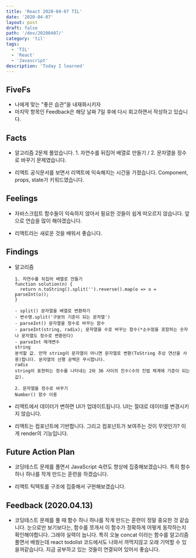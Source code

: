```yaml
---
title: 'React 2020-04-07 TIL'
date: '2020-04-07'
layout: post
draft: false
path: '/dev/20200407/'
category: 'til'
tags:
  - 'TIL'
  - 'React'
  - 'Javascript'
description: 'Today I learned'
---
```


## FiveFs

- 나에게 맞는 "좋은 습관"을 내재화시키자
- 마지막 항목인 Feedback은 해당 날짜 7일 후에 다시 회고하면서 작성하고 있습니다.

## Facts

- 알고리즘 2문제 풀었습니다. 1. 자연수를 뒤집어 배열로 만들기 / 2. 문자열을 정수로 바꾸기 문제였습니다.

- 리액트 공식문서를 보면서 리액트에 익숙해지는 시간을 가졌습니다. Component, props, state가 키워드였습니다.

## Feelings

- 자바스크립트 함수들이 익숙하지 않아서 필요한 것들이 쉽게 떠오르지 않습니다. 앞으로 연습을 많이 해야겠습니다.

- 리액트라는 새로운 것을 배워서 좋습니다.

## Findings

- 알고리즘

  ```
  1. 자연수를 뒤집어 배열로 만들기
  function solution(n) {
    return n.toString().split('').reverse().map(o => o = parseInt(o));
  }

  - split() 문자열을 배열로 변환하기
  - 변수명.split('구분의 기준이 되는 문자열')
  - parseInt() 문자열을 정수로 바꾸는 함수
  - parseInt(string, radix); 문자열을 수로 바꾸는 함수(*소수점을 포함하는 숫자나 문자열도 정수로 변환된다)
  - parseInt 매개변수
  string
  분석할 값. 만약 string이 문자열이 아니면 문자열로 변환(ToString 추상 연산을 사용)합니다. 문자열의 선행 공백은 무시합니다.
  radix
  string이 표현하는 정수를 나타내는 2와 36 사이의 진수(수의 진법 체계에 기준이 되는 값).

  2. 문자열을 정수로 바꾸기
  Number() 함수 이용
  ```

- 리액트에서 데이터가 변하면 UI가 업데이트됩니다. UI는 절대로 데이터를 변경시키지 않습니다.

- 리액트는 컴포넌트에 기반합니다. 그리고 컴포넌트가 보여주는 것이 무엇인가? 이게 render의 기능입니다.

## Future Action Plan

- 코딩테스트 문제를 풀면서 JavaScript 숙련도 향상에 집중해보겠습니다. 특히 함수 하나 하나를 작게 만드는 훈련을 하겠습니다.

- 리액트 틱택토를 구조에 집중해서 구현해보겠습니다.

## Feedback (2020.04.13)

- 코딩테스트 문제를 풀 때 함수 하나 하나를 작게 만드는 훈련이 정말 중요한 것 같습니다. 눈으로만 보기보다는, 함수를 쪼개서 이 함수가 정확하게 어떻게 동작하는지 확인해야합니다. 그래야 실력이 늡니다. 특히 오늘 concat 이라는 함수를 알고리즘풀면서 배웠는데 react todolist 코드에서도 나와서 까먹지않고 오래 기억할 수 있을꺼같습니다. 지금 공부하고 있는 것들이 연결되어 있어서 좋습니다. 